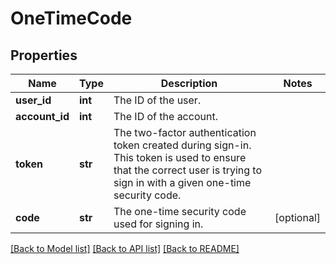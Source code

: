 # OneTimeCode

## Properties
Name | Type | Description | Notes
------------ | ------------- | ------------- | -------------
**user_id** | **int** | The ID of the user. | 
**account_id** | **int** | The ID of the account. | 
**token** | **str** | The two-factor authentication token created during sign-in. This token is used to ensure that the correct user is trying to sign in with a given one-time security code. | 
**code** | **str** | The one-time security code used for signing in. | [optional] 

[[Back to Model list]](../README.md#documentation-for-models) [[Back to API list]](../README.md#documentation-for-api-endpoints) [[Back to README]](../README.md)


